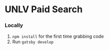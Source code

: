 # UNLV Paid Search
### Locally

1. `npm install` for the first time grabbing code
2. Run `gatsby develop`

